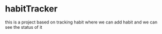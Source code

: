 # habitTracker
this is a project based on tracking habit where we can add habit and we can see the status of it
